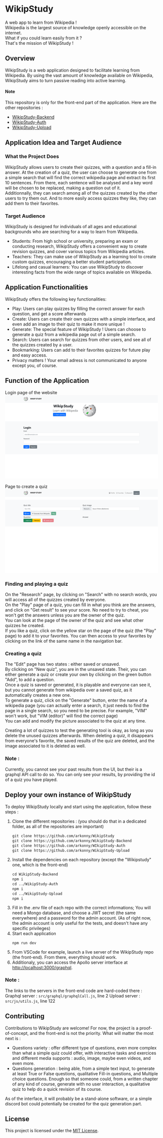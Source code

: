# WikipStudy

A web app to learn from Wikipedia !  
Wikipedia is the largest source of knowledge openly accessible on the internet.  
What if you could learn easily from it ?  
That's the mission of WikipStudy !  

## Overview
WikipStudy is a web application designed to facilitate learning from Wikipedia. By using the vast amount of knowledge available on Wikipedia, WikipStudy aims to turn passive reading into active learning.

#### Note
This repository is only for the front-end part of the application. Here are the other repositories :
- [WikipStudy-Backend](https://github.com/arkonny/WikipStudy-Backend)
- [WikipStudy-Auth](https://github.com/arkonny/WikipStudy-Auth)
- [WikipStudy-Upload](https://github.com/arkonny/WikipStudy-Upload)

## Application Idea and Target Audience
### What the Project Does
WikipStudy allows users to create their quizzes, with a question and a fill-in answer.
At the creation of a quiz, the user can choose to generate one from a simple search that will find the correct wikipedia page and extract its first 10 sentences. From there, each sentence will be analysed and a key word will be chosen to be replaced, making a question out of it.  
Additionnally, they can search among all of the quizzes created by the other users to try them out.
And to more easily access quizzes they like, they can add them to their favorites.

### Target Audience
WikipStudy is designed for individuals of all ages and educational backgrounds who are searching for a way to learn from Wikipedia.

- Students: From high school or university, preparing an exam or conducting research, WikipStudy offers a convenient way to create revision quizzes, and cover various topics from Wikipedia articles.
- Teachers: They can make use of WikipStudy as a learning tool to create custom quizzes, encouraging a better student participation.
- Lifelong and casual learners: You can use WikipStudy to discover interesting facts from the wide range of topics available on Wikipedia.

## Application Functionalities
WikipStudy offers the following key functionalities:
- Play: Users can play quizzes by filling the correct answer for each question, and get a score afterwards
- Create: Users can create their own quizzes with a simple interface, and even add an image to their quiz to make it more unique !
- Generate: The special feature of WikipStudy ! Users can choose to generate a quiz from a wikipedia page out of a simple search.
- Search: Users can search for quizzes from other users, and see all of the quizzes created by a user.
- Bookmarking: Users can add to their favorites quizzes for future play and easy access.
- Privacy matters ! Your email adress is not communicated to anyone except you, of course.

## Function of the Application
Login page of the website
![Login page](README_resources/login.png)

Page to create a quiz
![Edit page](README_resources/edit.png)

### Finding and playing a quiz
On the "Research" page, by clicking on "Search" with no search words, you will access all of the quizzes created by everyone.  
On the "Play" page of a quiz, you can fill in what you think are the answers, and click on "Get result" to see your score. No need to try to cheat, you won't get the answers unless you are the owner of the quiz.  
You can look at the page of the owner of the quiz and see what other quizzes he created.  
If you like a quiz, click on the yellow star on the page of the quiz (the "Play" page) to add it to your favorites.
You can then access to your favorites by clicking on the link of the same name in the navigation bar.

### Creating a quiz
The "Edit" page has two states : either saved or unsaved.  
By clicking on "New quiz", you are in the unsaved state. Their, you can either generate a quiz or create your own by clicking on the green button "Add", to add a question.  
Once a quiz is saved or generated, it is playable and everyone can see it, but you cannot generate from wikipedia over a saved quiz, as it automatically creates a new one.  
To generate a quiz, click on the "Generate" button, enter the name of a wikipedia page (you can actually enter a search, it just needs to find the page in a single search, so you need to be precise. For example, "VIM" won't work, but "VIM (editor)" will find the correct page)  
You can add and modify the picture associated to the quiz at any time.  

Creating a lot of quizzes to test the generating tool is okay, as long as you delete the unused quizzes afterwards.
When deleting a quiz, it disappears from everyone's favorite, the saved results of the quiz are deleted, and the image associated to it is deleted as well.

### Note :
Currently, you cannot see your past results from the UI, but their is a graphql API call to do so. You can only see your results, by providing the id of a quiz you have played.
 
## Deploy your own instance of WikipStudy
To deploy WikipStudy locally and start using the application, follow these steps :
1. Clone the different repositories : (you should do that in a dedicated folder, as all of the repositories are important)
   ```
   git clone https://github.com/arkonny/WikipStudy
   git clone https://github.com/arkonny/WikipStudy-Backend
   git clone https://github.com/arkonny/WIkipStudy-Auth
   git clone https://github.com/arkonny/WikipStudy-Upload
   ```
2. Install the dependencies on each repository (except the "Wikipstudy" one, which is the front-end)
   ```
   cd WikipStudy-Backend
   npm i
   cd ../WikipStudy-Auth
   npm i
   cd ../WikipStudy-Upload
   npm i
   ```
3. Fill in the .env file of each repo with the correct informations; You will need a Mongo database, and choose a JWT secret (the same everywhere) and a password for the admin account.
(As of right now, the admin account is only useful for the tests, and doesn't have any specific privileges)
4. Start each application
   ```
   npm run dev
   ```
5. From VSCode for example, launch a live server of the WikipStudy repo (the front-end). From there, everything should work.
6. Additionaly, you can access the Apollo server interface at [http://localhost:3000/graphql](http://localhost:3000/graphql).

### Note :
The links to the servers in the front-end code are hard-coded there :
Graphql server : `src/graphql/graphqlCall.js`, line 2
Upload server : `src/js/utils.js`, line 122

## Contributing
Contributions to WikipStudy are welcome! For now, the project is a proof-of-concept, and the front-end is not the priority.
What will matter the most next is :

- Questions variety : offer different type of questions, even more complex than what a simple quiz could offer, with interactive tasks and exercices and different media supports : audio, image, maybe even videos, and even more.
- Questions generation : being able, from a simple text input, to generate at least True or False questions, qualitative Fill-in questions, and Multiple choice questions. Enough so that someone could, from a written chapter of any kind of course, generate with no user interaction, a qualitative quiz to help do a quick revision of its course.

As of the interface, it will probably be a stand-alone software, or a simple discord bot could potentially be created for the quiz generation part.

## License
This project is licensed under the [MIT License](LICENSE).

